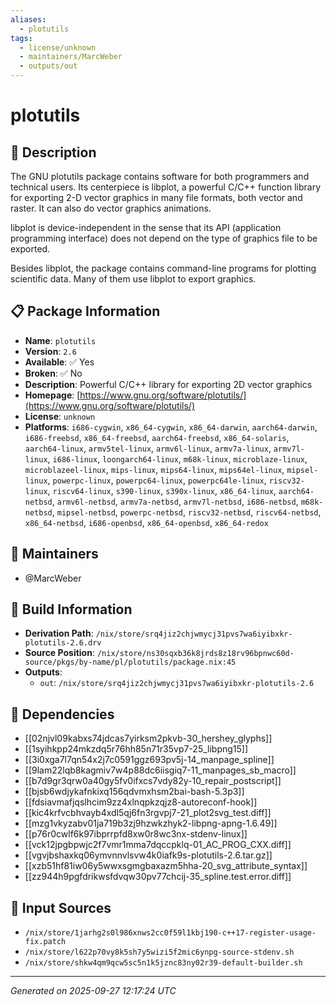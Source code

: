 ```yaml
---
aliases:
  - plotutils
tags:
  - license/unknown
  - maintainers/MarcWeber
  - outputs/out
---
```


# plotutils

## 📝 Description

The GNU plotutils package contains software for both programmers and
technical users.  Its centerpiece is libplot, a powerful C/C++
function library for exporting 2-D vector graphics in many file
formats, both vector and raster.  It can also do vector graphics
animations.

libplot is device-independent in the sense that its API (application
programming interface) does not depend on the type of graphics file
to be exported.

Besides libplot, the package contains command-line programs for
plotting scientific data.  Many of them use libplot to export
graphics.


## 📋 Package Information

- **Name**: `plotutils`
- **Version**: `2.6`
- **Available**: ✅ Yes
- **Broken**: ✅ No
- **Description**: Powerful C/C++ library for exporting 2D vector graphics
- **Homepage**: [https://www.gnu.org/software/plotutils/](https://www.gnu.org/software/plotutils/)
- **License**: `unknown`
- **Platforms**: `i686-cygwin`, `x86_64-cygwin`, `x86_64-darwin`, `aarch64-darwin`, `i686-freebsd`, `x86_64-freebsd`, `aarch64-freebsd`, `x86_64-solaris`, `aarch64-linux`, `armv5tel-linux`, `armv6l-linux`, `armv7a-linux`, `armv7l-linux`, `i686-linux`, `loongarch64-linux`, `m68k-linux`, `microblaze-linux`, `microblazeel-linux`, `mips-linux`, `mips64-linux`, `mips64el-linux`, `mipsel-linux`, `powerpc-linux`, `powerpc64-linux`, `powerpc64le-linux`, `riscv32-linux`, `riscv64-linux`, `s390-linux`, `s390x-linux`, `x86_64-linux`, `aarch64-netbsd`, `armv6l-netbsd`, `armv7a-netbsd`, `armv7l-netbsd`, `i686-netbsd`, `m68k-netbsd`, `mipsel-netbsd`, `powerpc-netbsd`, `riscv32-netbsd`, `riscv64-netbsd`, `x86_64-netbsd`, `i686-openbsd`, `x86_64-openbsd`, `x86_64-redox`
## 👥 Maintainers

- @MarcWeber


## 🔧 Build Information

- **Derivation Path**: `/nix/store/srq4jiz2chjwmycj31pvs7wa6iyibxkr-plotutils-2.6.drv`
- **Source Position**: `/nix/store/ns30sqxb36k8jrds8z18rv96bpnwc60d-source/pkgs/by-name/pl/plotutils/package.nix:45`
- **Outputs**:
  - `out`:  `/nix/store/srq4jiz2chjwmycj31pvs7wa6iyibxkr-plotutils-2.6`

## 🔗 Dependencies

- [[02njvl09kabxs74jdcas7yirksm2pkvb-30_hershey_glyphs]]
- [[1syihkpp24mkzdq5r76hh85n71r35vp7-25_libpng15]]
- [[3i0xga7l7qn54x2j7c0591ggz693pv5j-14_manpage_spline]]
- [[9lam22lqb8kagmiv7w4p88dc6iisgiq7-11_manpages_sb_macro]]
- [[b7d9gr3qrw0a40gy5fv0ifxcs7vdy82y-10_repair_postscript]]
- [[bjsb6wdjykafnkixq156qdvmxhsm2bai-bash-5.3p3]]
- [[fdsiavmafjqslhcim9zz4xlnqpkzqjz8-autoreconf-hook]]
- [[kic4krfvcbhvayb4xdl5qj6fn3rgvpj7-21_plot2svg_test.diff]]
- [[mzg1vkyzabv01ja719b3zj9hzwkzhyk2-libpng-apng-1.6.49]]
- [[p76r0cwlf6k97ibprrpfd8xw0r8wc3nx-stdenv-linux]]
- [[vck12jpgbpwjc2f7vmr1mma7dqccpklq-01_AC_PROG_CXX.diff]]
- [[vgvjbshaxkq06ymvnnvlsvw4k0iafk9s-plotutils-2.6.tar.gz]]
- [[xzb51hf81iw06y5wwxsgmgbaxazm5hha-20_svg_attribute_syntax]]
- [[zz944h9pgfdrikwsfdvqw30pv77chcij-35_spline.test.error.diff]]

## 📁 Input Sources

- `/nix/store/1jarhg2s0l986xnws2cc0f59l1kbj190-c++17-register-usage-fix.patch`
- `/nix/store/l622p70vy8k5sh7y5wizi5f2mic6ynpg-source-stdenv.sh`
- `/nix/store/shkw4qm9qcw5sc5n1k5jznc83ny02r39-default-builder.sh`

---
*Generated on 2025-09-27 12:17:24 UTC*
